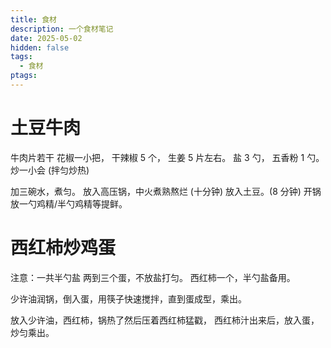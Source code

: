 ```yaml
---
title: 食材
description: 一个食材笔记
date: 2025-05-02
hidden: false
tags:
  - 食材
ptags:
---
```


# 土豆牛肉
牛肉片若干
花椒一小把，
干辣椒 5 个，
生姜 5 片左右。
盐 3 勺，
五香粉 1 勺。
炒一小会 (拌匀炒热)

加三碗水，煮匀。
放入高压锅，中火煮熟熬烂 (十分钟)
放入土豆。(8 分钟)
开锅放一勺鸡精/半勺鸡精等提鲜。
# 西红柿炒鸡蛋
注意：一共半勺盐
两到三个蛋，不放盐打匀。
西红柿一个，半勺盐备用。

少许油润锅，倒入蛋，用筷子快速搅拌，直到蛋成型，乘出。

放入少许油，西红柿，锅热了然后压着西红柿猛戳，
西红柿汁出来后，放入蛋，炒匀乘出。